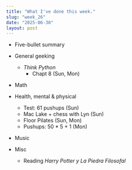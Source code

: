 ```yaml
---
title: "What I've done this week."
slug: "week_26"
date: "2025-06-30"
layout: post
---
```


* Five-bullet summary
* General geeking
    - *Think Python*
        - Chapt 8 (Sun, Mon)

* Math
* Health, mental & physical
    - Test: 61 pushups (Sun)
    - Mac Lake + chess with Lyn (Sun)
    - Floor Pilates (Sun, Mon)
    - Pushups: 50 * 5 + 1 (Mon)
* Music
* Misc
    - Reading *Harry Potter y La Piedra Filosofal*
